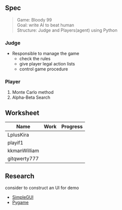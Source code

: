## Spec

> Game: Bloody 99  
> Goal: write AI to beat human  
> Structure: Judge and Players(agent) using Python

### Judge

- Responsible to manage the game
  - check the rules
  - give player legal action lists
  - control game procedure

### Player

1. Monte Carlo method
2. Alpha-Beta Search

## Worksheet

Name|Work|Progress
--|--|--
LplusKira||
playif1||
kkmanWilliam||
gitqwerty777||

## Research

consider to construct an UI for demo

- [SimpleGUI](https://pypi.python.org/pypi/SimpleGUITk)
- [Pygame](http://www.pygame.org/tags/card)
